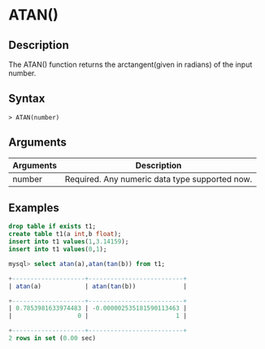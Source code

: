 # **ATAN()**

## **Description**

The ATAN() function returns the arctangent(given in radians) of the input number.

## **Syntax**

```
> ATAN(number)
```

## **Arguments**

|  Arguments   | Description  |
|  ----  | ----  |
| number | Required. Any numeric data type supported now. |

## **Examples**

```sql
drop table if exists t1;
create table t1(a int,b float);
insert into t1 values(1,3.14159);
insert into t1 values(0,1);

mysql> select atan(a),atan(tan(b)) from t1;

+--------------------+--------------------------+
| atan(a)            | atan(tan(b))             |

+--------------------+--------------------------+
| 0.7853981633974483 | -0.000002535181590113463 |
|                  0 |                        1 |

+--------------------+--------------------------+
2 rows in set (0.00 sec)
```
